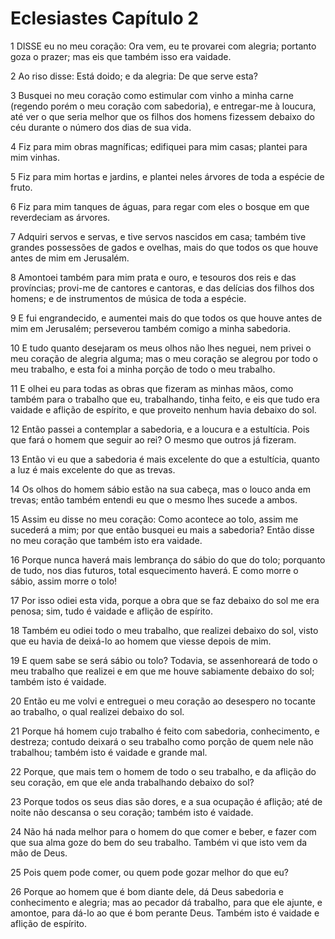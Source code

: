 # Eclesiastes Capítulo 2

1	DISSE eu no meu coração: Ora vem, eu te provarei com alegria; portanto goza o prazer; mas eis que também isso era vaidade.

2	Ao riso disse: Está doido; e da alegria: De que serve esta?

3	Busquei no meu coração como estimular com vinho a minha carne (regendo porém o meu coração com sabedoria), e entregar-me à loucura, até ver o que seria melhor que os filhos dos homens fizessem debaixo do céu durante o número dos dias de sua vida.

4	Fiz para mim obras magníficas; edifiquei para mim casas; plantei para mim vinhas.

5	Fiz para mim hortas e jardins, e plantei neles árvores de toda a espécie de fruto.

6	Fiz para mim tanques de águas, para regar com eles o bosque em que reverdeciam as árvores.

7	Adquiri servos e servas, e tive servos nascidos em casa; também tive grandes possessões de gados e ovelhas, mais do que todos os que houve antes de mim em Jerusalém.

8	Amontoei também para mim prata e ouro, e tesouros dos reis e das províncias; provi-me de cantores e cantoras, e das delícias dos filhos dos homens; e de instrumentos de música de toda a espécie.

9	E fui engrandecido, e aumentei mais do que todos os que houve antes de mim em Jerusalém; perseverou também comigo a minha sabedoria.

10	E tudo quanto desejaram os meus olhos não lhes neguei, nem privei o meu coração de alegria alguma; mas o meu coração se alegrou por todo o meu trabalho, e esta foi a minha porção de todo o meu trabalho.

11	E olhei eu para todas as obras que fizeram as minhas mãos, como também para o trabalho que eu, trabalhando, tinha feito, e eis que tudo era vaidade e aflição de espírito, e que proveito nenhum havia debaixo do sol.

12	Então passei a contemplar a sabedoria, e a loucura e a estultícia. Pois que fará o homem que seguir ao rei? O mesmo que outros já fizeram.

13	Então vi eu que a sabedoria é mais excelente do que a estultícia, quanto a luz é mais excelente do que as trevas.

14	Os olhos do homem sábio estão na sua cabeça, mas o louco anda em trevas; então também entendi eu que o mesmo lhes sucede a ambos.

15	Assim eu disse no meu coração: Como acontece ao tolo, assim me sucederá a mim; por que então busquei eu mais a sabedoria? Então disse no meu coração que também isto era vaidade.

16	Porque nunca haverá mais lembrança do sábio do que do tolo; porquanto de tudo, nos dias futuros, total esquecimento haverá. E como morre o sábio, assim morre o tolo!

17	Por isso odiei esta vida, porque a obra que se faz debaixo do sol me era penosa; sim, tudo é vaidade e aflição de espírito.

18	Também eu odiei todo o meu trabalho, que realizei debaixo do sol, visto que eu havia de deixá-lo ao homem que viesse depois de mim.

19	E quem sabe se será sábio ou tolo? Todavia, se assenhoreará de todo o meu trabalho que realizei e em que me houve sabiamente debaixo do sol; também isto é vaidade.

20	Então eu me volvi e entreguei o meu coração ao desespero no tocante ao trabalho, o qual realizei debaixo do sol.

21	Porque há homem cujo trabalho é feito com sabedoria, conhecimento, e destreza; contudo deixará o seu trabalho como porção de quem nele não trabalhou; também isto é vaidade e grande mal.

22	Porque, que mais tem o homem de todo o seu trabalho, e da aflição do seu coração, em que ele anda trabalhando debaixo do sol?

23	Porque todos os seus dias são dores, e a sua ocupação é aflição; até de noite não descansa o seu coração; também isto é vaidade.

24	Não há nada melhor para o homem do que comer e beber, e fazer com que sua alma goze do bem do seu trabalho. Também vi que isto vem da mão de Deus.

25	Pois quem pode comer, ou quem pode gozar melhor do que eu?

26	Porque ao homem que é bom diante dele, dá Deus sabedoria e conhecimento e alegria; mas ao pecador dá trabalho, para que ele ajunte, e amontoe, para dá-lo ao que é bom perante Deus. Também isto é vaidade e aflição de espírito.

